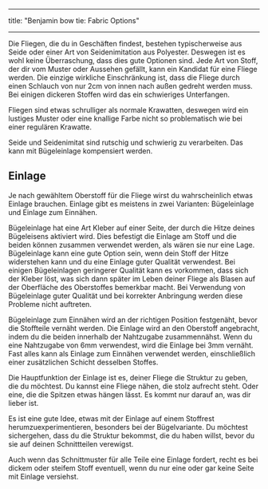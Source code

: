 - - -
title: "Benjamin bow tie: Fabric Options"
- - -

Die Fliegen, die du in Geschäften findest, bestehen typischerweise aus Seide oder einer Art von Seidenimitation aus Polyester. Deswegen ist es wohl keine Überraschung, dass dies gute Optionen sind. Jede Art von Stoff, der dir vom Muster oder Aussehen gefällt, kann ein Kandidat für eine Fliege werden. Die einzige wirkliche Einschränkung ist, dass die Fliege durch einen Schlauch von nur 2cm von innen nach außen gedreht werden muss. Bei einigen dickeren Stoffen wird das ein schwieriges Unterfangen.

Fliegen sind etwas schrulliger als normale Krawatten, deswegen wird ein lustiges Muster oder eine knallige Farbe nicht so problematisch wie bei einer regulären Krawatte.

Seide und Seidenimitat sind rutschig und schwierig zu verarbeiten. Das kann mit Bügeleinlage kompensiert werden.

## Einlage

Je nach gewähltem Oberstoff für die Fliege wirst du wahrscheinlich etwas Einlage brauchen. Einlage gibt es meistens in zwei Varianten: Bügeleinlage und Einlage zum Einnähen.

Bügeleinlage hat eine Art Kleber auf einer Seite, der durch die Hitze deines Bügeleisens aktiviert wird. Dies befestigt die Einlage am Stoff und die beiden können zusammen verwendet werden, als wären sie nur eine Lage. Bügeleinlage kann eine gute Option sein, wenn dein Stoff der Hitze widerstehen kann und du eine Einlage guter Qualität verwendest. Bei einigen Bügeleinlagen geringerer Qualität kann es vorkommen, dass sich der Kleber löst, was sich dann später im Leben deiner Fliege als Blasen auf der Oberfläche des Oberstoffes bemerkbar macht. Bei Verwendung von Bügeleinlage guter Qualität und bei korrekter Anbringung werden diese Probleme nicht auftreten.

Bügeleinlage zum Einnähen wird an der richtigen Position festgenäht, bevor die Stoffteile vernäht werden. Die Einlage wird an den Oberstoff angebracht, indem du die beiden innerhalb der Nahtzugabe zusammennähst. Wenn du eine Nahtzugabe von 6mm verwendest, wird die Einlage bei 3mm vernäht. Fast alles kann als Einlage zum Einnähen verwendet werden, einschließlich einer zusätzlichen Schicht desselben Stoffes.

Die Hauptfunktion der Einlage ist es, deiner Fliege die Struktur zu geben, die du möchtest. Du kannst eine Fliege nähen, die stolz aufrecht steht. Oder eine, die die Spitzen etwas hängen lässt. Es kommt nur darauf an, was dir lieber ist.

Es ist eine gute Idee, etwas mit der Einlage auf einem Stoffrest herumzuexperimentieren, besonders bei der Bügelvariante. Du möchtest sichergehen, dass du die Struktur bekommst, die du haben willst, bevor du sie auf deinen Schnittteilen verewigst.

Auch wenn das Schnittmuster für alle Teile eine Einlage fordert, recht es bei dickem oder steifem Stoff eventuell, wenn du nur eine oder gar keine Seite mit Einlage versiehst.
